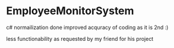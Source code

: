 # EmployeeMonitorSystem
c# 
 normailization done
 improved acquracy of coding as it is 2nd :)
 
 less functionability as requested by my friend for his project
 
